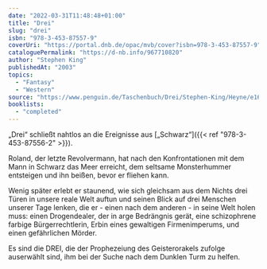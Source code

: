 ```yaml
---
date: "2022-03-31T11:48:48+01:00"
title: "Drei"
slug: "drei"
isbn: "978-3-453-87557-9"
coverUri: "https://portal.dnb.de/opac/mvb/cover?isbn=978-3-453-87557-9"
cataloguePermalink: "https://d-nb.info/967710820"
author: "Stephen King"
publishedAt: "2003"
topics:
  - "Fantasy"
  - "Western"
source: "https://www.penguin.de/Taschenbuch/Drei/Stephen-King/Heyne/e168758.rhd"
booklists:
  - "completed"
---
```

„Drei“ schließt nahtlos an die Ereignisse aus [„Schwarz“]({{< ref "978-3-453-87556-2" >}}).

Roland, der letzte Revolvermann, hat nach den Konfrontationen mit dem Mann in
Schwarz das Meer erreicht, dem seltsame Monsterhummer entsteigen und ihn beißen, 
bevor er fliehen kann.

Wenig später erlebt er staunend, wie sich gleichsam aus dem Nichts drei Türen in 
unsere reale Welt auftun und seinen Blick auf drei Menschen unserer Tage lenken, 
die er - einen nach dem anderen - in seine Welt holen muss: einen Drogendealer, 
der in arge Bedrängnis gerät, eine schizophrene farbige Bürgerrechtlerin, Erbin 
eines gewaltigen Firmenimperums, und einen gefährlichen Mörder.

Es sind die DREI, die der Prophezeiung des Geisterorakels zufolge auserwählt 
sind, ihm bei der Suche nach dem Dunklen Turm zu helfen.
